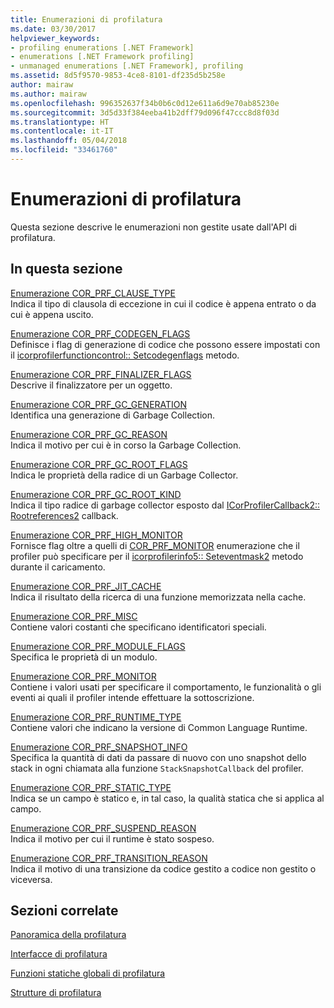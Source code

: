 ```yaml
---
title: Enumerazioni di profilatura
ms.date: 03/30/2017
helpviewer_keywords:
- profiling enumerations [.NET Framework]
- enumerations [.NET Framework profiling]
- unmanaged enumerations [.NET Framework], profiling
ms.assetid: 8d5f9570-9853-4ce8-8101-df235d5b258e
author: mairaw
ms.author: mairaw
ms.openlocfilehash: 996352637f34b0b6c0d12e611a6d9e70ab85230e
ms.sourcegitcommit: 3d5d33f384eeba41b2dff79d096f47ccc8d8f03d
ms.translationtype: HT
ms.contentlocale: it-IT
ms.lasthandoff: 05/04/2018
ms.locfileid: "33461760"
---
```

# <a name="profiling-enumerations"></a>Enumerazioni di profilatura
Questa sezione descrive le enumerazioni non gestite usate dall'API di profilatura.  
  
## <a name="in-this-section"></a>In questa sezione  
 [Enumerazione COR_PRF_CLAUSE_TYPE](../../../../docs/framework/unmanaged-api/profiling/cor-prf-clause-type-enumeration.md)  
 Indica il tipo di clausola di eccezione in cui il codice è appena entrato o da cui è appena uscito.  
  
 [Enumerazione COR_PRF_CODEGEN_FLAGS](../../../../docs/framework/unmanaged-api/profiling/cor-prf-codegen-flags-enumeration.md)  
 Definisce i flag di generazione di codice che possono essere impostati con il [icorprofilerfunctioncontrol:: Setcodegenflags](../../../../docs/framework/unmanaged-api/profiling/icorprofilerfunctioncontrol-setcodegenflags-method.md) metodo.  
  
 [Enumerazione COR_PRF_FINALIZER_FLAGS](../../../../docs/framework/unmanaged-api/profiling/cor-prf-finalizer-flags-enumeration.md)  
 Descrive il finalizzatore per un oggetto.  
  
 [Enumerazione COR_PRF_GC_GENERATION](../../../../docs/framework/unmanaged-api/profiling/cor-prf-gc-generation-enumeration.md)  
 Identifica una generazione di Garbage Collection.  
  
 [Enumerazione COR_PRF_GC_REASON](../../../../docs/framework/unmanaged-api/profiling/cor-prf-gc-reason-enumeration.md)  
 Indica il motivo per cui è in corso la Garbage Collection.  
  
 [Enumerazione COR_PRF_GC_ROOT_FLAGS](../../../../docs/framework/unmanaged-api/profiling/cor-prf-gc-root-flags-enumeration.md)  
 Indica le proprietà della radice di un Garbage Collector.  
  
 [Enumerazione COR_PRF_GC_ROOT_KIND](../../../../docs/framework/unmanaged-api/profiling/cor-prf-gc-root-kind-enumeration.md)  
 Indica il tipo radice di garbage collector esposto dal [ICorProfilerCallback2:: Rootreferences2](../../../../docs/framework/unmanaged-api/profiling/icorprofilercallback2-rootreferences2-method.md) callback.  
  
 [Enumerazione COR_PRF_HIGH_MONITOR](../../../../docs/framework/unmanaged-api/profiling/cor-prf-high-monitor-enumeration.md)  
 Fornisce flag oltre a quelli di [COR_PRF_MONITOR](../../../../docs/framework/unmanaged-api/profiling/cor-prf-monitor-enumeration.md) enumerazione che il profiler può specificare per il [icorprofilerinfo5:: Seteventmask2](../../../../docs/framework/unmanaged-api/profiling/icorprofilerinfo5-seteventmask2-method.md) metodo durante il caricamento.  
  
 [Enumerazione COR_PRF_JIT_CACHE](../../../../docs/framework/unmanaged-api/profiling/cor-prf-jit-cache-enumeration.md)  
 Indica il risultato della ricerca di una funzione memorizzata nella cache.  
  
 [Enumerazione COR_PRF_MISC](../../../../docs/framework/unmanaged-api/profiling/cor-prf-misc-enumeration.md)  
 Contiene valori costanti che specificano identificatori speciali.  
  
 [Enumerazione COR_PRF_MODULE_FLAGS](../../../../docs/framework/unmanaged-api/profiling/cor-prf-module-flags-enumeration.md)  
 Specifica le proprietà di un modulo.  
  
 [Enumerazione COR_PRF_MONITOR](../../../../docs/framework/unmanaged-api/profiling/cor-prf-monitor-enumeration.md)  
 Contiene i valori usati per specificare il comportamento, le funzionalità o gli eventi ai quali il profiler intende effettuare la sottoscrizione.  
  
 [Enumerazione COR_PRF_RUNTIME_TYPE](../../../../docs/framework/unmanaged-api/profiling/cor-prf-runtime-type-enumeration.md)  
 Contiene valori che indicano la versione di Common Language Runtime.  
  
 [Enumerazione COR_PRF_SNAPSHOT_INFO](../../../../docs/framework/unmanaged-api/profiling/cor-prf-snapshot-info-enumeration.md)  
 Specifica la quantità di dati da passare di nuovo con uno snapshot dello stack in ogni chiamata alla funzione `StackSnapshotCallback` del profiler.  
  
 [Enumerazione COR_PRF_STATIC_TYPE](../../../../docs/framework/unmanaged-api/profiling/cor-prf-static-type-enumeration.md)  
 Indica se un campo è statico e, in tal caso, la qualità statica che si applica al campo.  
  
 [Enumerazione COR_PRF_SUSPEND_REASON](../../../../docs/framework/unmanaged-api/profiling/cor-prf-suspend-reason-enumeration.md)  
 Indica il motivo per cui il runtime è stato sospeso.  
  
 [Enumerazione COR_PRF_TRANSITION_REASON](../../../../docs/framework/unmanaged-api/profiling/cor-prf-transition-reason-enumeration.md)  
 Indica il motivo di una transizione da codice gestito a codice non gestito o viceversa.  
  
## <a name="related-sections"></a>Sezioni correlate  
 [Panoramica della profilatura](../../../../docs/framework/unmanaged-api/profiling/profiling-overview.md)  
  
 [Interfacce di profilatura](../../../../docs/framework/unmanaged-api/profiling/profiling-interfaces.md)  
  
 [Funzioni statiche globali di profilatura](../../../../docs/framework/unmanaged-api/profiling/profiling-global-static-functions.md)  
  
 [Strutture di profilatura](../../../../docs/framework/unmanaged-api/profiling/profiling-structures.md)
